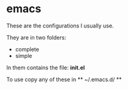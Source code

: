 # emacs

These are the configurations I usually use.

They are in two folders:
- complete
- simple

In them contains the file: **init.el**

To use copy any of these in ** ~/.emacs.d/ **
